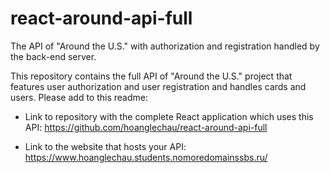 # react-around-api-full
The API of "Around the U.S." with authorization and registration handled by the back-end server.

This repository contains the full API of "Around the U.S." project that features user authorization and user registration and handles cards and users. Please add to this readme:
* Link to repository with the complete React application which uses this API: 
  https://github.com/hoanglechau/react-around-api-full
  
* Link to the website that hosts your API: 
  https://www.hoanglechau.students.nomoredomainssbs.ru/

